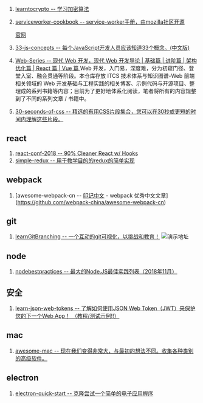 1. [learntocrypto -- 学习加密算法](https://github.com/sodium-friends/learntocrypto)
2. [serviceworker-cookbook -- service-worker手册，由mozilla社区开源](https://github.com/mozilla/serviceworker-cookbook)

    [官网](https://serviceworke.rs/)
3. [33-js-concepts -- 每个JavaScript开发人员应该知道33个概念。(中文版)](https://github.com/stephentian/33-js-concepts)
4. [Web-Series -- 现代 Web 开发，现代 Web 开发导论 | 基础篇 | 进阶篇 | 架构优化篇 | React 篇 | Vue 篇 ](https://github.com/wxyyxc1992/Web-Series)Web 开发，入门易，深度难，分为初窥门径、登堂入室、融会贯通等阶段。本仓库存放 ITCS 技术体系与知识图谱-Web 前端相关领域的 Web 开发基础与工程实践的相关博客、示例代码与开源项目、整理成的系列书籍等内容；目前为了更好地体系化阅读，笔者将所有的内容规整到了不同的系列文章 / 书籍中。
5. [30-seconds-of-css -- 精选的有用CSS片段集合，您可以在30秒或更短的时间内理解这些片段。](https://github.com/30-seconds/30-seconds-of-css)
## react
1. [react-conf-2018 -- 90% Cleaner React w/ Hooks](https://github.com/ryanflorence/react-conf-2018)
2. [simple-redux -- 用于教学目的的redux的简单实现](https://github.com/eddyerburgh/simple-redux)
## webpack
1. [awesome-webpack-cn -- [印记中文](https://docschina.org/) - webpack 优秀中文文章](https://github.com/webpack-china/awesome-webpack-cn)
## git
1. [learnGitBranching -- 一个互动的git可视化，以挑战和教育！](https://github.com/pcottle/learnGitBranching)
    ![演示地址](https://learngitbranching.js.org/?demo)
## node
1. [nodebestpractices -- 最大的Node.JS最佳实践列表（2018年11月）](https://github.com/i0natan/nodebestpractices)
## 安全
1. [learn-json-web-tokens -- 了解如何使用JSON Web Token（JWT）来保护您的下一个Web App！ （教程/测试示例!!）](https://github.com/dwyl/learn-json-web-tokens)
## mac
1. [awesome-mac -- 现在我们变得非常大，与最初的想法不同。收集各种类别的高级软件。](https://github.com/jaywcjlove/awesome-mac)
## electron
1. [electron-quick-start -- 克隆尝试一个简单的电子应用程序](https://github.com/electron/electron-quick-start)